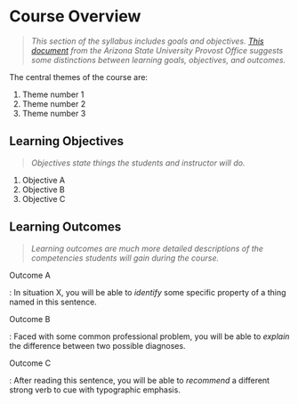 # Course Overview

> *This section of the syllabus includes goals and objectives.  [This
> document](https://provost.asu.edu/sites/default/files/page/1595/student-learning-outcomes.pdf)
> from the Arizona State University Provost Office suggests some
> distinctions between learning goals, objectives, and outcomes.*

The central themes of the course are:

1. Theme number 1
2. Theme number 2
3. Theme number 3

## Learning Objectives

> *Objectives state things the students and instructor will do.*

1. Objective A
2. Objective B
3. Objective C

## Learning Outcomes

> *Learning outcomes are much more detailed descriptions of the
> competencies students will gain during the course.*

Outcome A

: In situation X, you will be able to *identify* some specific
  property of a thing named in this sentence.

Outcome B

: Faced with some common professional problem, you will be able to
  *explain* the difference between two possible diagnoses.

Outcome C

: After reading this sentence, you will be able to *recommend* a
  different strong verb to cue with typographic emphasis.

